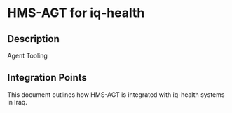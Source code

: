 # HMS-AGT for iq-health

## Description

Agent Tooling

## Integration Points

This document outlines how HMS-AGT is integrated with iq-health systems in Iraq.
